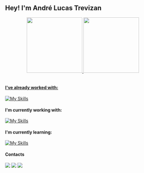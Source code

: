 ## Hey! I'm André Lucas Trevizan

<div align="center">
  <a href="https://github.com/andrelucastrevizan">
  <img height="180em" src="https://github-readme-stats.vercel.app/api?username=andrelucastrevizan&show_icons=true&theme=dracula&include_all_commits=true&count_private=true"/>
  <img height="180em" src="https://github-readme-stats.vercel.app/api/top-langs/?username=andrelucastrevizan&layout=compact&langs_count=7&theme=dracula"/>
</div>
</div>

<br>

<h4> I've already worked with: </h4>

[![My Skills](https://skills.thijs.gg/icons?i=nodejs,mongodb,mysql,docker,javascript,typescript,vue,php&theme=light)](https://skills.thijs.gg)

<h4> I'm currently working with: </h4>

[![My Skills](https://skills.thijs.gg/icons?i=nodejs,mongodb,typescript&theme=light)](https://skills.thijs.gg)

<h4> I'm currently learning: </h4>

[![My Skills](https://skills.thijs.gg/icons?i=flutter,react&theme=light)](https://skills.thijs.gg)

<h4> Contacts </h4>
  <a href="https://instagram.com/andrelucastrevizan" target="_blank"><img src="https://img.shields.io/badge/-Instagram-%23E4405F?style=for-the-badge&logo=instagram&logoColor=white" target="_blank"></a>
  <a href = "mailto:andrelucastrevizan@gmail.com"><img src="https://img.shields.io/badge/-Gmail-%23333?style=for-the-badge&logo=gmail&logoColor=white" target="_blank"></a>
  <a href="https://www.linkedin.com/in/andré-lucas-t-1ab366117" target="_blank"><img src="https://img.shields.io/badge/-LinkedIn-%230077B5?style=for-the-badge&logo=linkedin&logoColor=white" target="_blank"></a> 
